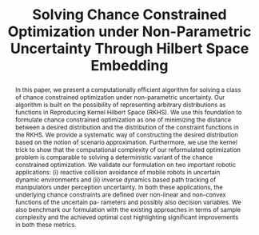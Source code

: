 ---
layout: project-page-new
title: "Solving Chance Constrained Optimization under Non-Parametric Uncertainty Through Hilbert Space Embedding"
authors:
  - name: Bharath Gopalakrishnan
    sup: 1
  - name: Arun Singh
    sup: 2
  - name: K. Madhava Krishna
    sup: 1
  - name: Dinesh Manocha
    sup: 3
affiliations:
  - name: IIIT Hyderabad, India
    link: https://robotics.iiit.ac.in
    sup: 1
  - name: TUT, AUT, Finland
    link: #
    sup: 2
  - name: University of Maryland
    link: #
    sup: 3
permalink: publications/2020/Gopalakrishnan_Solving-Chance-Constrained-Optimization
abstract: "In this paper, we present a computationally efficient algorithm for solving a class of chance constrained optimization under non-parametric uncertainty. Our algorithm is built on the possibility of representing arbitrary distributions as functions in Reproducing Kernel Hilbert Space (RKHS). We use this foundation to formulate chance constrained optimization as one of minimizing the distance between a desired distribution and the distribution of the constraint functions in the RKHS. We provide a systematic way of constructing the desired distribution based on the notion of scenario approximation. Furthermore, we use the kernel trick to show that the computational complexity of our reformulated optimization problem is comparable to solving a deterministic variant of the chance constrained optimization. We validate our formulation on two important robotic applications: (i) reactive collision avoidance of mobile robots in uncertain dynamic environments and (ii) inverse dynamics based path tracking of manipulators under perception uncertainty. In both these applications, the underlying chance constraints are defined over non-linear and non-convex functions of the uncertain pa- rameters and possibly also decision variables. We also benchmark our formulation with the existing approaches in terms of sample complexity and the achieved optimal cost highlighting significant improvements in both these metrics."
paper: https://robotics.iiit.ac.in/uploads/Main/Publications/bharath_etal_itcst20.pdf
supplement: https://robotics.iiit.ac.in/uploads/Main/Publications/Bharath_journal/supplement.pdf
iframe: https://www.youtube.com/embed/kcIA2igrWWE

---